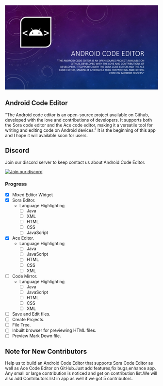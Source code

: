 ![Logo](/assets/description.jpg)
## Android Code Editor
“The Android code editor is an open-source project available on Github, developed with the love and contributions of developers. It supports both the Sora code editor and the Ace code editor, making it a versatile tool for writing and editing code on Android devices.”
It is the beginning of this app and I hope it will available soon for users.

## Discord
Join our discord server to keep contact us about Android Code Editor.

[![Join our discord](https://invidget.switchblade.xyz/RM5qaZs4kd)](https://discord.gg/RM5qaZs4kd)

### Progress
- [x] Mixed Editor Widget
- [x] Sora Editor.
	- Language Highlighting
		- [ ] Java
		- [ ] XML
		- [ ] HTML
		- [ ] CSS
		- [ ] JavaScript
- [x] Ace Editor.
	- Language Highlighting
		- [ ] Java
		- [ ] JavaScript
		- [ ] HTML
		- [ ] CSS
		- [ ] XML
- [ ] Code Mirror.
	- Language Highlighting
		- [ ] Java
		- [ ] JavaScript
		- [ ] HTML
		- [ ] CSS
		- [ ] XML
- [ ] Save and Edit files.
- [ ] Create Projects.
- [ ] File Tree.
- [ ] Inbuilt browser for previewing HTML files.
- [ ] Preview Mark Down file.

## Note for New Contributors
Help us to build an Android Code Editor that supports Sora Code Editor as well as Ace Code Editor on GitHub.Just add features,fix bugs,enhance app.
Any small or large contribution is noticed and get on contribution list.We will also add Contributors list in app as well if we got 5 contributors.
